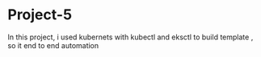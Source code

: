 # Project-5
In this project, i used kubernets  with kubectl and eksctl to build template , so it end to end automation
